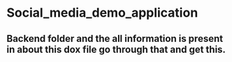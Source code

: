 # Social_media_demo_application
## Backend folder and the all information is present in about this dox file go through that and get this.
